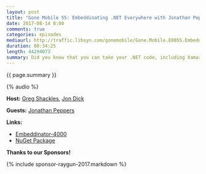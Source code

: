 ```yaml
---
layout: post
title: "Gone Mobile 55: Embeddinating .NET Everywhere with Jonathan Peppers"
date: 2017-08-14 8:00
comments: true
categories: episodes
mediaurl: http://traffic.libsyn.com/gonemobile/Gone.Mobile.E0055.Embeddinating.NET.Everywhere.with.Jonathan.Peppers.mp3
duration: 00:34:25
length: 44294073
summary: Did you know that you can take your .NET code, including Xamarin.iOS and Xamarin.Android views, even Xamarin.Forms, and reference them from native Objective-C or Java applications? In this episode we talk to Jonathan Peppers, an engineer on the team at Microsoft working on this sorcery, and dig into how it works and where it's going. It's a brave new world! 
---
```


{{ page.summary }}

<!-- more -->

{% audio %}

**Host:** [Greg Shackles](http://twitter.com/gshackles), [Jon Dick](http://twitter.com/redth)

**Guests:** [Jonathan Peppers](https://twitter.com/JonathanPeppers)

**Links:** 

- [Embeddinator-4000](https://mono.github.io/Embeddinator-4000/)
- [NuGet Package](https://mono.github.io/Embeddinator-4000/)

**Thanks to our Sponsors!**

{% include sponsor-raygun-2017.markdown %}
